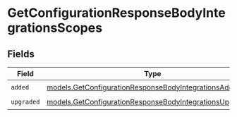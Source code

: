 # GetConfigurationResponseBodyIntegrationsScopes


## Fields

| Field                                                                                                                      | Type                                                                                                                       | Required                                                                                                                   | Description                                                                                                                |
| -------------------------------------------------------------------------------------------------------------------------- | -------------------------------------------------------------------------------------------------------------------------- | -------------------------------------------------------------------------------------------------------------------------- | -------------------------------------------------------------------------------------------------------------------------- |
| `added`                                                                                                                    | [models.GetConfigurationResponseBodyIntegrationsAdded](../models/getconfigurationresponsebodyintegrationsadded.md)[]       | :heavy_check_mark:                                                                                                         | N/A                                                                                                                        |
| `upgraded`                                                                                                                 | [models.GetConfigurationResponseBodyIntegrationsUpgraded](../models/getconfigurationresponsebodyintegrationsupgraded.md)[] | :heavy_check_mark:                                                                                                         | N/A                                                                                                                        |